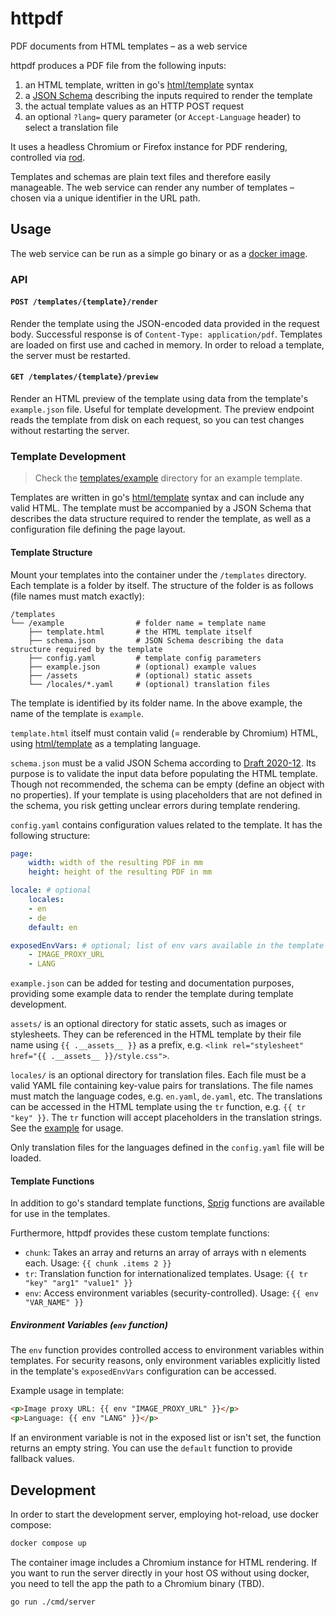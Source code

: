 # httpdf

PDF documents from HTML templates – as a web service

httpdf produces a PDF file from the following inputs:

1) an HTML template, written in go's [html/template](https://pkg.go.dev/html/template) syntax
2) a [JSON Schema](https://json-schema.org/) describing the inputs required to render the template
3) the actual template values as an HTTP POST request
4) an optional `?lang=` query parameter (or `Accept-Language` header) to select a translation file

It uses a headless Chromium or Firefox instance for PDF rendering, controlled via [rod](https://pkg.go.dev/github.com/go-rod/rod).

Templates and schemas are plain text files and therefore easily manageable. The web service can render any number of templates – chosen via a unique identifier in the URL path.

## Usage

The web service can be run as a simple go binary or as a [docker image](https://ghcr.io/sehrgutesoftware/httpdf).

### API

#### `POST /templates/{template}/render`
Render the template using the JSON-encoded data provided in the request body. Successful response is of `Content-Type: application/pdf`. Templates are loaded on first use and cached in memory. In order to reload a template, the server must be restarted.

#### `GET /templates/{template}/preview`
Render an HTML preview of the template using data from the template's `example.json` file. Useful for template development. The preview endpoint reads the template from disk on each request, so you can test changes without restarting the server.

### Template Development

> Check the [templates/example](./templates/example/) directory for an example template.

Templates are written in go's [html/template](https://pkg.go.dev/html/template) syntax and can include any valid HTML. The template must be accompanied by a JSON Schema that describes the data structure required to render the template, as well as a configuration file defining the page layout.

#### Template Structure

Mount your templates into the container under the `/templates` directory. Each template is a folder by itself. The structure of the folder is as follows (file names must match exactly):

```
/templates
└── /example                # folder name = template name
    ├── template.html       # the HTML template itself
    ├── schema.json         # JSON Schema describing the data structure required by the template
    ├── config.yaml         # template config parameters
    ├── example.json        # (optional) example values
    ├── /assets             # (optional) static assets
    └── /locales/*.yaml     # (optional) translation files
```

The template is identified by its folder name. In the above example, the name of the template is `example`.

`template.html` itself must contain valid (= renderable by Chromium) HTML, using [html/template](https://pkg.go.dev/html/template) as a templating language.

`schema.json` must be a valid JSON Schema according to [Draft 2020-12](https://json-schema.org/draft/2020-12). Its purpose is to validate the input data before populating the HTML template. Though not recommended, the schema can be empty (define an object with no properties). If your template is using placeholders that are not defined in the schema, you risk getting unclear errors during template rendering.

`config.yaml` contains configuration values related to the template. It has the following structure:

```yaml
page:
    width: width of the resulting PDF in mm
    height: height of the resulting PDF in mm

locale: # optional
    locales:
    - en
    - de
    default: en

exposedEnvVars: # optional; list of env vars available in the template
    - IMAGE_PROXY_URL
    - LANG
```

`example.json` can be added for testing and documentation purposes, providing some example data to render the template during template development.

`assets/` is an optional directory for static assets, such as images or stylesheets. They can be referenced in the HTML template by their file name using `{{ .__assets__ }}` as a prefix, e.g. `<link rel="stylesheet" href="{{ .__assets__ }}/style.css">`.

`locales/` is an optional directory for translation files. Each file must be a valid YAML file containing key-value pairs for translations. The file names must match the language codes, e.g. `en.yaml`, `de.yaml`, etc. The translations can be accessed in the HTML template using the `tr` function, e.g. `{{ tr "key" }}`. The `tr` function will accept placeholders in the translation strings. See the [example](templates/example) for usage.

Only translation files for the languages defined in the `config.yaml` file will be loaded.


#### Template Functions

In addition to go's standard template functions, [Sprig](https://masterminds.github.io/sprig/) functions are available for use in the templates.

Furthermore, httpdf provides these custom template functions:

- `chunk`: Takes an array and returns an array of arrays with n elements each. Usage: `{{ chunk .items 2 }}`
- `tr`: Translation function for internationalized templates. Usage: `{{ tr "key" "arg1" "value1" }}`
- `env`: Access environment variables (security-controlled). Usage: `{{ env "VAR_NAME" }}`

##### Environment Variables (`env` function)

The `env` function provides controlled access to environment variables within templates. For security reasons, only environment variables explicitly listed in the template's `exposedEnvVars` configuration can be accessed.

Example usage in template:
```html
<p>Image proxy URL: {{ env "IMAGE_PROXY_URL" }}</p>
<p>Language: {{ env "LANG" }}</p>
```

If an environment variable is not in the exposed list or isn't set, the function returns an empty string. You can use the `default` function to provide fallback values.

## Development

In order to start the development server, employing hot-reload, use docker compose:

```sh
docker compose up
```

The container image includes a Chromium instance for HTML rendering. If you want to run the server directly in your host OS without using docker, you need to tell the app the path to a Chromium binary (TBD).

```sh
go run ./cmd/server
```

